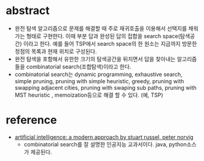 # abstract 

- 완전 탐색 알고리즘으로 문제를 해결할 때 주로 재귀호출을 이용해서 선택지를
  채워가는 형태로 구현한다. 이때 부분 답과 완성된 답의 집합을 search space(탐색공간)
  이라고 한다. 예를 들어 TSP에서 search space의 한 원소는 지금까지 방문한
  정점의 목록과 현재 위치로 구성된다. 
- 완전 탐색을 포함해서 유한한 크기의 탐색공간을 뒤지면서 답을 찾아내는 알고리즘들을
  combinatorial search(조합탐색)이라고 한다.
- combinatorial search는 dynamic programming, exhaustive search,
  simple pruning, pruning with simple heuristic, greedy, pruning with
  swapping adjacent cities, pruning with swaping sub paths, pruning
  with MST heuristic , memoization등으로 해결 할 수 있다. (예, TSP)
  
# reference

- [artificial intelligence: a modern approach by stuart russel, peter norvig](https://www.amazon.com/Artificial-Intelligence-Approach-Stuart-Russell/dp/1292024208/ref=mt_paperback?_encoding=UTF8&me=)
  - combinatorial search를 잘 설명한 인공지능 교과서이다. java, python소스가 제공된다.
